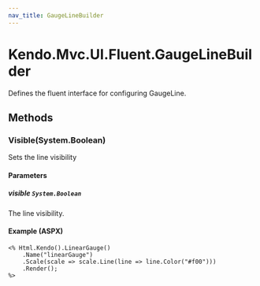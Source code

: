 ```yaml
---
nav_title: GaugeLineBuilder
---
```


# Kendo.Mvc.UI.Fluent.GaugeLineBuilder
Defines the fluent interface for configuring GaugeLine.




## Methods


### Visible(System.Boolean)
Sets the line visibility


#### Parameters

##### visible `System.Boolean`
The line visibility.




#### Example (ASPX)
    <% Html.Kendo().LinearGauge()
        .Name("linearGauge")
        .Scale(scale => scale.Line(line => line.Color("#f00")))
        .Render();
    %>



